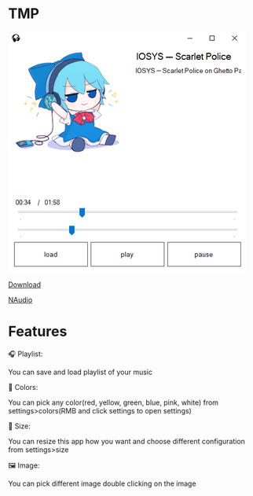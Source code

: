 # TMP
![image](Screenshot_2025_06_08-2.png)

[Download](https://drive.google.com/drive/folders/1mIyqS5k-nsr7ysP2APonivqoRa7EXqme?usp=drive_link) 

[NAudio](https://github.com/naudio/NAudio) 

# Features

🎧 Playlist: 

You can save and load playlist of your music

🎨 Colors: 

You can pick any color(red, yellow, green, blue, pink, white) from settings>colors(RMB and click settings to open settings)

👾 Size: 

You can resize this app how you want and choose different configuration from settings>size

🖼 Image:

You can pick different image double clicking on the image 

